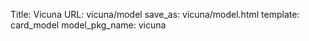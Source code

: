 Title: Vicuna
URL: vicuna/model
save_as: vicuna/model.html
template: card_model
model_pkg_name: vicuna

